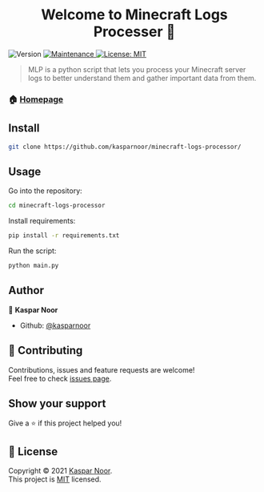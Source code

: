 <h1 align="center">Welcome to Minecraft Logs Processer 👋</h1>
<p>
  <img alt="Version" src="https://img.shields.io/badge/version-1.0.0-blue.svg?cacheSeconds=2592000" />
  <a href="https://github.com/kefranabg/readme-md-generator/graphs/commit-activity" target="_blank">
    <img alt="Maintenance" src="https://img.shields.io/badge/Maintained%3F-yes-green.svg" />
  </a>
  <a href="https://github.com/kasparnoor/minecraft-logs-processor/blob/master/" target="_blank">
    <img alt="License: MIT" src="https://img.shields.io/github/license/kasparnoor/Minecraft Logs Processer" />
  </a>
</p>

> MLP is a python script that lets you process your Minecraft server logs to better understand them and gather important data from them.

### 🏠 [Homepage](https://github.com/kasparnoor/minecraft-logs-processor/)

## Install

```sh
git clone https://github.com/kasparnoor/minecraft-logs-processor/
```

## Usage

Go into the repository:
```sh
cd minecraft-logs-processor
```
Install requirements:
```sh
pip install -r requirements.txt
```
Run the script:
```sh
python main.py
```

## Author

👤 **Kaspar Noor**

* Github: [@kasparnoor](https://github.com/kasparnoor)

## 🤝 Contributing

Contributions, issues and feature requests are welcome!<br />Feel free to check [issues page](https://github.com/kasparnoor/minecraft-logs-processor/issues).

## Show your support

Give a ⭐️ if this project helped you!

## 📝 License

Copyright © 2021 [Kaspar Noor](https://github.com/kasparnoor).<br />
This project is [MIT](https://github.com/kasparnoor/minecraft-logs-processor/LICENSE.md) licensed.
